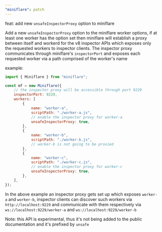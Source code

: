 ```yaml
---
"miniflare": patch
---
```


feat: add new `unsafeInspectorProxy` option to miniflare

Add a new `unsafeInspectorProxy` option to the miniflare worker options, if
at least one worker has the option set then miniflare will establish a proxy
between itself and workerd for the v8 inspector APIs which exposes only the
requested workers to inspector clients. The inspector proxy communicates through
miniflare's `inspectorPort` and exposes each requested worker via a path comprised
of the worker's name

example:

```js
import { Miniflare } from "miniflare";

const mf = new Miniflare({
	// the inspector proxy will be accessible through port 9229
	inspectorPort: 9229,
	workers: [
		{
			name: "worker-a",
			scriptPath: "./worker-a.js",
			// enable the inspector proxy for worker-a
			unsafeInspectorProxy: true,
		},
		{
			name: "worker-b",
			scriptPath: "./worker-b.js",
			// worker-b is not going to be proxied
		},
		{
			name: "worker-c",
			scriptPath: "./worker-c.js",
			// enable the inspector proxy for worker-c
			unsafeInspectorProxy: true,
		},
	],
});
```

In the above example an inspector proxy gets set up which exposes `worker-a` and `worker-b`,
inspector clients can discover such workers via `http://localhost:9229` and communicate with
them respectively via `ws://localhost:9229/worker-a` and `ws://localhost:9229/worker-b`

Note: this API is experimental, thus it's not being added to the public documentation and
it's prefixed by `unsafe`
